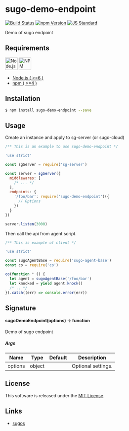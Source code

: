 sugo-demo-endpoint
==========

<!---
This file is generated by ape-tmpl. Do not update manually.
--->

<!-- Badge Start -->
<a name="badges"></a>

[![Build Status][bd_travis_shield_url]][bd_travis_url]
[![npm Version][bd_npm_shield_url]][bd_npm_url]
[![JS Standard][bd_standard_shield_url]][bd_standard_url]

[bd_repo_url]: https://github.com/realglobe-Inc/sugo-demo-endpoint
[bd_travis_url]: http://travis-ci.org/realglobe-Inc/sugo-demo-endpoint
[bd_travis_shield_url]: http://img.shields.io/travis/realglobe-Inc/sugo-demo-endpoint.svg?style=flat
[bd_travis_com_url]: http://travis-ci.com/realglobe-Inc/sugo-demo-endpoint
[bd_travis_com_shield_url]: https://api.travis-ci.com/realglobe-Inc/sugo-demo-endpoint.svg?token=
[bd_license_url]: https://github.com/realglobe-Inc/sugo-demo-endpoint/blob/master/LICENSE
[bd_codeclimate_url]: http://codeclimate.com/github/realglobe-Inc/sugo-demo-endpoint
[bd_codeclimate_shield_url]: http://img.shields.io/codeclimate/github/realglobe-Inc/sugo-demo-endpoint.svg?style=flat
[bd_codeclimate_coverage_shield_url]: http://img.shields.io/codeclimate/coverage/github/realglobe-Inc/sugo-demo-endpoint.svg?style=flat
[bd_gemnasium_url]: https://gemnasium.com/realglobe-Inc/sugo-demo-endpoint
[bd_gemnasium_shield_url]: https://gemnasium.com/realglobe-Inc/sugo-demo-endpoint.svg
[bd_npm_url]: http://www.npmjs.org/package/sugo-demo-endpoint
[bd_npm_shield_url]: http://img.shields.io/npm/v/sugo-demo-endpoint.svg?style=flat
[bd_standard_url]: http://standardjs.com/
[bd_standard_shield_url]: https://img.shields.io/badge/code%20style-standard-brightgreen.svg

<!-- Badge End -->


<!-- Description Start -->
<a name="description"></a>

Demo of sugo endpoint

<!-- Description End -->


<!-- Overview Start -->
<a name="overview"></a>



<!-- Overview End -->


<!-- Sections Start -->
<a name="sections"></a>

<!-- Section from "doc/guides/00.Requirements.md.hbs" Start -->

<a name="section-doc-guides-00-requirements-md"></a>

Requirements
-----

<a href="https://nodejs.org">
  <img src="https://realglobe-inc.github.io/sugos-assets/images/nodejs-banner.png"
       alt="Node.js"
       height="40"
       style="height:40px"
  /></a>
<a href="https://docs.npmjs.com/">
  <img src="https://realglobe-inc.github.io/sugos-assets/images/npm-banner.png"
       alt="NPM"
       height="40"
       style="height:40px"
  /></a>

+ [Node.js ( >=6 )][node_download_url]
+ [npm ( >=4 )][npm_url]

[node_download_url]: https://nodejs.org/en/download/
[npm_url]: https://docs.npmjs.com/


<!-- Section from "doc/guides/00.Requirements.md.hbs" End -->

<!-- Section from "doc/guides/01.Installation.md.hbs" Start -->

<a name="section-doc-guides-01-installation-md"></a>

Installation
-----

```bash
$ npm install sugo-demo-endpoint --save
```


<!-- Section from "doc/guides/01.Installation.md.hbs" End -->

<!-- Section from "doc/guides/02.Usage.md.hbs" Start -->

<a name="section-doc-guides-02-usage-md"></a>

Usage
---------

Create an instance and apply to sg-server (or sugo-cloud)

```javascript
/** This is an example to use sugo-demo-endpoint */

'use strict'

const sgServer = require('sg-server')

const server = sgServer({
  middlewares: [
    /* ... */
  ],
  endpoints: {
    '/foo/bar': require('sugo-demo-endpoint')({
      // Options
    })
  }
})

server.listen(3000)


```

Then call the api from agent script.

```javascript
/** This is example of client */

'use strict'

const sugoAgentBase = require('sugo-agent-base')
const co = require('co')

co(function * () {
  let agent = sugoAgentBase('/foo/bar')
  let knocked = yield agent.knock()
  /* .. */
}).catch((err) => console.error(err))

```

<!-- Section from "doc/guides/02.Usage.md.hbs" End -->

<!-- Section from "doc/guides/03.Signature.md.hbs" Start -->

<a name="section-doc-guides-03-signature-md"></a>

Signature
-------

#### sugoDemoEndpoint(options) -> function

Demo of sugo endpoint

##### Args

| Name | Type | Default | Description |
| --- | ---- | --- | --- |
| options | object  |  | Optional settings. |


<!-- Section from "doc/guides/03.Signature.md.hbs" End -->


<!-- Sections Start -->


<!-- LICENSE Start -->
<a name="license"></a>

License
-------
This software is released under the [MIT License](https://github.com/realglobe-Inc/sugo-demo-endpoint/blob/master/LICENSE).

<!-- LICENSE End -->


<!-- Links Start -->
<a name="links"></a>

Links
------

+ [sugos][sugos_url]

[sugos_url]: https://github.com/realglobe-Inc/sugos

<!-- Links End -->
